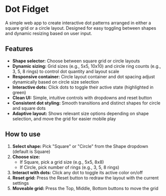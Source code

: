 # Dot Fidget

A simple web app to create interactive dot patterns arranged in either a square grid or a circle layout. Designed for easy toggling between shapes and dynamic resizing based on user input.

## Features
- **Shape selector:** Choose between square grid or circle layouts
- **Dynamic sizing:** Grid sizes (e.g., 5x5, 10x10) and circle ring counts (e.g., 3, 5, 8 rings) to control dot quantity and layout scale
- **Responsive container:** Circle layout container and dot spacing adjust dynamically based on circle size selection
- **Interactive dots:** Click dots to toggle their active state (highlighted in green)
- **Clean UI:** Simple, intuitive controls with dropdowns and reset button
- **Consistent dot styling:** Smooth transitions and distinct shapes for circle and square dots
- **Adaptive layout:** Shows relevant size options depending on shape selection, and move the grid for easier mobile play

## How to use
1. **Select shape:** Pick "Square" or "Circle" from the Shape dropdown (default is Square)
2. **Choose size:**
   - If Square, pick a grid size (e.g., 5x5, 8x8)
   - If Circle, pick number of rings (e.g., 3, 5, 8 rings)
3. **Interact with dots:** Click any dot to toggle its active color on/off
4. **Reset grid:** Press the Reset button to redraw the layout with the current settings
5. **Moveable grid:** Press the Top, Middle, Bottom buttons to move the grid
